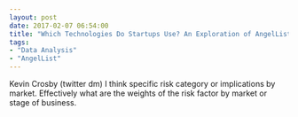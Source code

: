 ```yaml
---
layout: post
date: 2017-02-07 06:54:00
title: "Which Technologies Do Startups Use? An Exploration of AngelList Data -- 2017 Edition"
tags:
- "Data Analysis"
- "AngelList"
---
```

Kevin Crosby (twitter dm)
 I think specific risk category or implications by market. Effectively what are the weights of the risk factor by market or stage of business.
